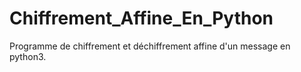 # Chiffrement_Affine_En_Python
Programme de chiffrement et déchiffrement affine d'un message en python3.
